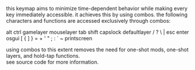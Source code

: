 
this keymap aims to minimize time-dependent behavior while making every key immediately accessible. it achieves this by using combos. 
the following characters and functions are accessed exclusively through combos:

alt
ctrl
gamelayer
mouselayer
tab
shift
capslock
defaultlayer
/ ?
\ |
esc
enter
osgui
[ {
] }
= +
' "
; :
` ~
printscreen

using combos to this extent removes the need for one-shot mods, one-shot layers, and hold-tap functions.   
see source code for more information.   
